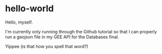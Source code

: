 # hello-world
Hello, myself. 

I'm currently only running through the Github tutorial
so that I can properly run a geojson file in my GEE API for the Databases final. 

Yippee (is that how you spell that word?)
